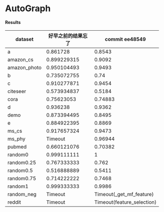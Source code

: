 AutoGraph
======================================

#### Results

| dataset           | 好早之前的结果忘了    |  commit ee48549                   |
|--------------|-------------|----------------------------|
|a                    | 0.861728    | 0.8543                     |
| amazon_cs    | 0.899229315 | 0.9092                     |
| amazon_photo | 0.950104493 | 0.9493                     |
| b            | 0.735072755 | 0.74                       |
| c            | 0.910277871 | 0.9454                     |
| citeseer     | 0.573934837 | 0.5184                     |
| cora         | 0.75623053  | 0.74883                    |
| d            | 0.936238    | 0.9362                     |
| demo         | 0.873394495 | 0.8495                     |
| e            | 0.884922395 | 0.8869                     |
| ms_cs        | 0.917657324 | 0.9473                     |
| ms_phy       | Timeout     | 0.96944                    |
| pubmed       | 0.660121076 | 0.70382                    |
| random0      | 0.999111111 | 1                          |
| random0.25   | 0.767333333 | 0.762                      |
| random0.5    | 0.516888889 | 0.5411                     |
| random0.75   | 0.714222222 | 0.7468                     |
| random1      | 0.999333333 | 0.9986                     |
| random_neg   | Timeout     | Timeout(_get_mf_feature)   |
| reddit       | Timeout     | Timeout(feature_selection) |
